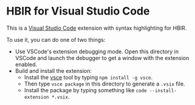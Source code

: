 # HBIR for Visual Studio Code

This is a [Visual Studio Code][vscode] extension with syntax highlighting for HBIR.

To use it, you can do one of two things:

- Use VSCode's extension debugging mode. Open this directory in VSCode and launch the debugger to get a window with the extension enabled.
- Build and install the extension:
    - Install the [vsce][] tool by typing `npm install -g vsce`.
    - Then type `vsce package` in this directory to generate a `.vsix` file.
    - Install the package by typing something like
      `code --install-extension *.vsix`.

[vscode]: https://code.visualstudio.com
[vsce]: https://code.visualstudio.com/api/working-with-extensions/publishing-extension
